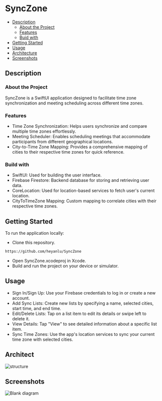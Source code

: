 # SyncZone 

- [Description](#description)
  - [About the Project](#about-the-project)
  - [Features](#features)
  - [Buid with](#buid-with)
- [Getting Started](#getting-started)
- [Usage](#usage)
- [Architecture](#architecture)
- [Screenshots](#screenshots)


## Description

### About the Project
SyncZone is a SwiftUI application designed to facilitate time zone synchronization and meeting scheduling across different time zones.


### Features
- Time Zone Synchronization: Helps users synchronize and compare multiple time zones effortlessly.
- Meeting Scheduler: Enables scheduling meetings that accommodate participants from different geographical locations.
- City-to-Time Zone Mapping: Provides a comprehensive mapping of cities to their respective time zones for quick reference.

### Build with
- SwiftUI: Used for building the user interface.
- Firebase Firestore: Backend database for storing and retrieving user data.
- CoreLocation: Used for location-based services to fetch user's current location.
- CityToTimeZone Mapping: Custom mapping to correlate cities with their respective time zones.

## Getting Started 
To run the application locally:

- Clone this repository.
```bash
https://github.com/heyanlu/SyncZone
```
- Open SyncZone.xcodeproj in Xcode.
- Build and run the project on your device or simulator.

## Usage
- Sign In/Sign Up: Use your Firebase credentials to log in or create a new account.
- Add Sync Lists: Create new lists by specifying a name, selected cities, start time, and end time.
- Edit/Delete Lists: Tap on a list item to edit its details or swipe left to delete it.
- View Details: Tap "View" to see detailed information about a specific list item.
- Sync Time Zones: Use the app's location services to sync your current time zone with selected cities.

## Architect
![structure](https://github.com/heyanlu/SyncZone/assets/116776352/4c5fdb15-be7b-4466-a836-b0687c8777d4)

## Screenshots
![Blank diagram](https://github.com/heyanlu/SyncZone/assets/116776352/52b74538-79e8-4391-8a8e-18a22f789d9e)

